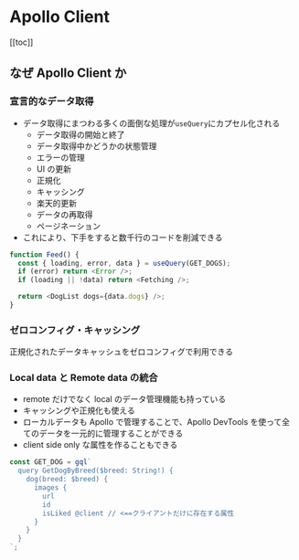 # Apollo Client

[[toc]]

## なぜ Apollo Client か

### 宣言的なデータ取得

- データ取得にまつわる多くの面倒な処理が`useQuery`にカプセル化される
  - データ取得の開始と終了
  - データ取得中かどうかの状態管理
  - エラーの管理
  - UI の更新
  - 正規化
  - キャッシング
  - 楽天的更新
  - データの再取得
  - ページネーション
- これにより、下手をすると数千行のコードを削減できる

```js
function Feed() {
  const { loading, error, data } = useQuery(GET_DOGS);
  if (error) return <Error />;
  if (loading || !data) return <Fetching />;

  return <DogList dogs={data.dogs} />;
}
```

### ゼロコンフィグ・キャッシング

正規化されたデータキャッシュをゼロコンフィグで利用できる

### Local data と Remote data の統合

- remote だけでなく local のデータ管理機能も持っている
- キャッシングや正規化も使える
- ローカルデータも Apollo で管理することで、Apollo DevTools を使って全てのデータを一元的に管理することができる
- client side only な属性を作ることもできる

```js
const GET_DOG = gql`
  query GetDogByBreed($breed: String!) {
    dog(breed: $breed) {
      images {
        url
        id
        isLiked @client // <==クライアントだけに存在する属性
      }
    }
  }
`;
```
